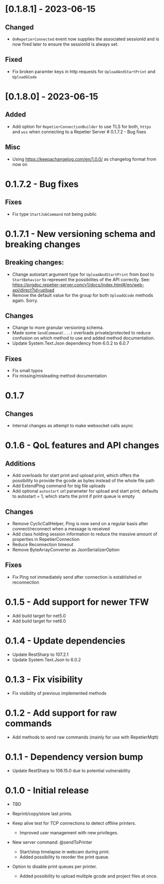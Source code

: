 # [0.1.8.1] - 2023-06-15
## Changed
* `OnRepetierConnected` event now supplies the associated sessionId and is now fired later to ensure the sessionId is always set.
## Fixed
* Fix broken paramter keys in http requests for `UploadAndStartPrint` and `UploadGCode`
# [0.1.8.0] - 2023-06-15
## Added
* Add option for `RepetierConnectionBuilder` to use TLS for both, `https` and `wss` when connecting to a Repetier Server # 0.1.7.2 - Bug fixes
## Misc
* Using https://keepachangelog.com/en/1.0.0/ as changelog format from now on
 # 0.1.7.2 - Bug fixes
## Fixes
  * Fix type `StartJobCommand` not being public
# 0.1.7.1 - New versioning schema and breaking changes
## Breaking changes: 
  * Change autostart argument type for `UploadAndStartPrint` from bool to `StartBehavior` to represent the possibilites of the API correctly. See: https://prgdoc.repetier-server.com/v1/docs/index.html#/en/web-api/direct?id=upload
  * Remove the default value for the group for both `UploadGCode` methods again. Sorry.
## Changes 
  * Change to more granular versioning schema.
  * Made some `SendCommand(...)` overloads private/protected to reduce confusion on which method to use and added method documentation.
  * Update System.Text.Json dependency from 6.0.2 to 6.0.7
## Fixes 
  * Fix small typos
  * Fix missing/misleading method documentation
# 0.1.7
## Changes
  * Internal changes as attempt to make websocket calls async
# 0.1.6 - QoL features and API changes
## Additions
  * Add overloads for start print and upload print, which offers the possibility to provide the gcode as bytes instead of the whole file path
  * Add ExtendPing command for big file uploads
  * Add optional `autostart` url parameter for upload and start print; defaults to autostart = 1, which starts the print if print queue is empty
## Changes
  * Remove CyclicCallHelper, Ping is now send on a regular basis after connect/reconnect when a message is received
  * Add class holding session information to reduce the massive amount of properties in RepetierConnection
  * Reduce Reconnection timeout
  * Remove ByteArrayConverter as JsonSerializerOption
## Fixes 
  * Fix Ping not immediately send after connection is established or reconnection
# 0.1.5 - Add support for newer TFW
  * Add build target for net5.0
  * Add build target for net6.0
# 0.1.4 - Update dependencies 
  * Update RestSharp to 107.2.1
  * Update System.Text.Json to 6.0.2
# 0.1.3 - Fix visibility
  * Fix visibility of previous implemented methods
# 0.1.2 - Add support for raw commands
  * Add methods to send raw commands (mainly for use with RepetierMqtt)
# 0.1.1 - Dependency version bump
  * Update RestSharp to 106.15.0 due to potential vulnerability
# 0.1.0 - Initial release
  * TBD


   * Reprint/copy/store last prints.
* Keep alive test for TCP connections to detect offline printers.
  * Improved user management with new privileges.
* New server command: @sendToPrinter
  * Start/stop timelapse in webcam during print.
  * Added possibility to reorder the print queue.
* Option to disable print queues per printer.
  * Added possibility to upload multiple gcode and project files at once.
